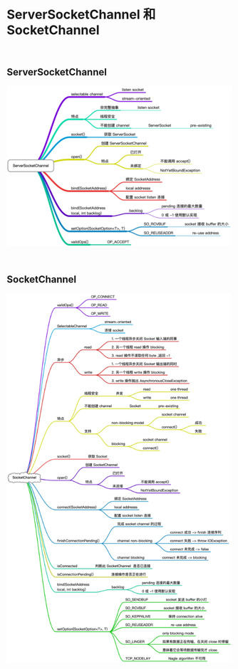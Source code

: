 # ServerSocketChannel 和 SocketChannel

&nbsp;

## ServerSocketChannel

![nio-channel-serversocket](images/nio-channel-serversocket.png)

&nbsp;

## SocketChannel

![nio channel socket channel](images/nio-channel-socket.png)